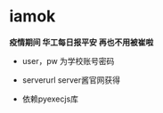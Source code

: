 # iamok
**疫情期间 华工每日报平安 再也不用被崔啦**



+ user，pw 为学校账号密码

+ serverurl server酱官网获得

+ 依赖pyexecjs库

  

 